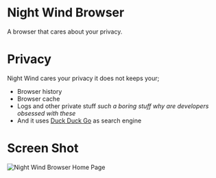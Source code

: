 # Night Wind Browser
 A browser that cares about your privacy.

# Privacy
Night Wind cares your privacy
it does not keeps your;
  - Browser history
  - Browser cache
  - Logs and other private stuff *such a boring stuff why are developers obsessed with these*
  - And it uses [Duck Duck Go](https://duckduckgo.com/) as search engine

# Screen Shot

![Night Wind Browser Home Page](http://kazedevelopment.tk/img/nightwindbrowserss1.png)